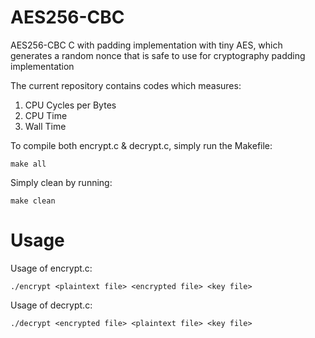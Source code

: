 # AES256-CBC
AES256-CBC C with padding implementation with tiny AES, which generates a random nonce that is safe to use for cryptography padding implementation

The current repository contains codes which measures:

1. CPU Cycles per Bytes
2. CPU Time
3. Wall Time

To compile both encrypt.c & decrypt.c, simply run the Makefile:

```
make all
```

Simply clean by running:

```
make clean
```

# Usage

Usage of encrypt.c:

```
./encrypt <plaintext file> <encrypted file> <key file>
```

Usage of decrypt.c:

```
./decrypt <encrypted file> <plaintext file> <key file>
```
